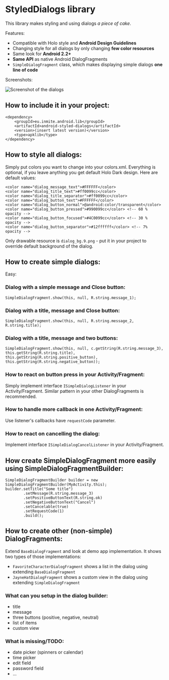 # StyledDialogs library

This library makes styling and using dialogs _a piece of cake_.

Features:

 - Compatible with Holo style and **Android Design Guidelines**
 - Changing style for all dialogs by only changing **few color resources**
 - Same look for **Android 2.2+**
 - **Same API** as native Android DialogFragments
 - `SimpleDialogFragment` class, which makes displaying simple dialogs **one line of code**

 Screenshots:

 ![Screenshot of the dialogs](https://bitbucket.org/inmite/android-styleddialogs/downloads/screenshot.png)

## How to include it in your project:

	<dependency>
		<groupId>eu.inmite.android.lib</groupId>
		<artifactId>android-styled-dialogs</artifactId>
		<version>(insert latest version)</version>
		<type>apklib</type>
	</dependency>

## How to style all dialogs:

Simply put colors you want to change into your colors.xml. Everything is optional, if you leave anything you get default Holo Dark design. Here are default values:

	<color name="dialog_message_text">#FFFFFF</color>
	<color name="dialog_title_text">#ff0099cc</color>
	<color name="dialog_title_separator">#ff0099cc</color>
	<color name="dialog_button_text">#FFFFFF</color>
	<color name="dialog_button_normal">@android:color/transparent</color>
	<color name="dialog_button_pressed">#990099cc</color> <!-- 60 % opacity -->
	<color name="dialog_button_focused">#4C0099cc</color> <!-- 30 % opacity -->
	<color name="dialog_button_separator">#12ffffff</color> <!-- 7% opacity -->

Only drawable resource is `dialog_bg.9.png` - put it in your project to override default background of the dialog.

## How to create simple dialogs:

Easy:

### Dialog with a simple message and Close button:

	SimpleDialogFragment.show(this, null, R.string.message_1);

### Dialog with a title, message and Close button:

	SimpleDialogFragment.show(this, null, R.string.message_2, R.string.title);

### Dialog with a title, message and two buttons:	
	SimpleDialogFragment.show(this, null, c.getString(R.string.message_3), this.getString(R.string.title), this.getString(R.string.positive_button), this.getString(R.string.negative_button));

### How to react on button press in your Activity/Fragment:

Simply implement interface `ISimpleDialogListener` in your Activity/Fragment. Similar pattern in your other DialogFragments is recommended.

### How to handle more callback in one Activity/Fragment:

Use listener's callbacks have `requestCode` parameter.

### How to react on cancelling the dialog:

Implement interface `ISimpleDialogCancelListener` in your Activity/Fragment.


## How create SimpleDialogFragment more easily using SimpleDialogFragmentBuilder:

    SimpleDialogFragmentBuilder builder = new SimpleDialogFragmentBuilder(MyActivity.this);
	builder.setTitle("Some title")
			.setMessage(R.string.message_3)
			.setPositiveButtonText(R.string.ok)
			.setNegativeButtonText("Cancel")
			.setCancelable(true)
			.setRequestCode(1)
			.build();


## How to create other (non-simple) DialogFragments:

Extend `BaseDialogFragment` and look at demo app implementation. It shows two types of those implementations:

 - `FavoriteCharacterDialogFragment` shows a list in the dialog using extending `BaseDialogFragment`
 - `JayneHatDialogFragment` shows a custom view in the dialog using extending `SimpleDialogFragment`

### What can you setup in the dialog builder:
 - title
 - message
 - three buttons (positive, negative, neutral)
 - list of items
 - custom view

### What is missing/TODO:
 - date picker (spinners or calendar)
 - time picker
 - edit field
 - password field
 - ...

		

